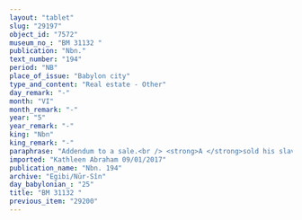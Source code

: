```yaml
---
layout: "tablet"
slug: "29197"
object_id: "7572"
museum_no_: "BM 31132 "
publication: "Nbn."
text_number: "194"
period: "NB"
place_of_issue: "Babylon city"
type_and_content: "Real estate - Other"
day_remark: "-"
month: "VI"
month_remark: "-"
year: "5"
year_remark: "-"
king: "Nbn"
king_remark: "-"
paraphrase: "Addendum to a sale.<br /> <strong>A </strong>sold his slave <strong>C</strong> to <strong>B</strong>: the present document was drafted with the sole aim to point out that also <strong>D </strong>witnessed the sale, thus implying his consent to it. Names of 3 witnesses and the scribe.<br /> &nbsp;<br /> <strong>A</strong> = Nab&ucirc;-mukīn-zēri/Marduk-zēru-ibni/Uballiṭ-Marduk; <strong>B</strong> = Nab&ucirc;-ahhē-iddin/&Scaron;ulāya//Egibi; <strong>C</strong> = Uqūpu; <strong>D</strong> = Balāssu/Aplāya//Bēl-ēṭiru"
imported: "Kathleen Abraham 09/01/2017"
publication_name: "Nbn. 194"
archive: "Egibi/Nūr-Sîn"
day_babylonian_: "25"
title: "BM 31132 "
previous_item: "29200"
---
```

